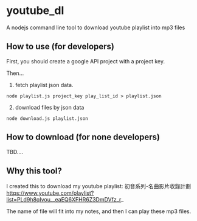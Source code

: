 youtube_dl
==========

A nodejs command line tool to download youtube playlist into mp3 files

How to use (for developers)
---------------------------

First, you should create a google API project with a project key.

Then...

1) fetch playlist json data.
```
node playlist.js project_key play_list_id > playlist.json
```

2) download files by json data
```
node download.js playlist.json
```

How to download (for none developers)
-------------------------------------

TBD....

Why this tool?
--------------

I created this to download my youtube playlist: 初音系列-名曲影片收錄計劃
https://www.youtube.com/playlist?list=PLd9h8qIvou__eaEQ6XFHR6Z3DmDVfz_r_

The name of file will fit into my notes, and then I can play these mp3 files.
